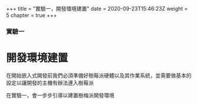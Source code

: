+++
title = "實驗一，開發環境建置"
date = 2020-09-23T15:46:23Z
weight = 5
chapter = true
+++

### 實驗一

# 開發環境建置

在開始嵌入式開發前我們必須準備好樹莓派硬體以及其作業系統，並需要做基本的設定以讓開發的主機有辦法連入樹莓派

在實驗一，會一步步引導以建置樹梅派開發環境